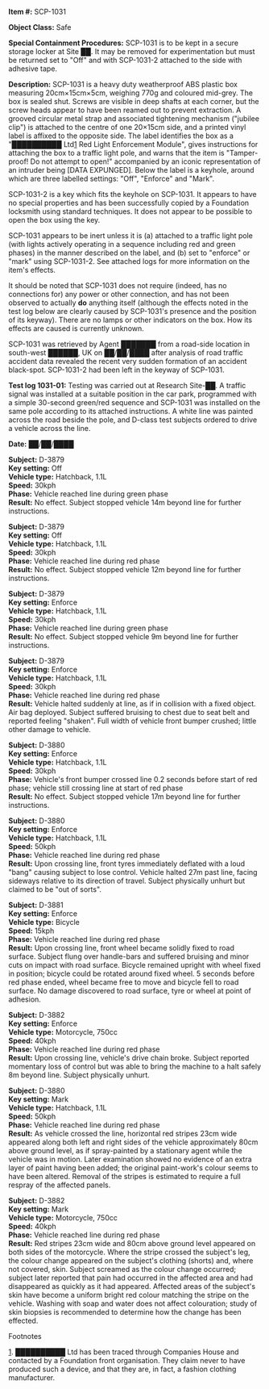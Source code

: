 **Item #:** SCP-1031

**Object Class:** Safe

**Special Containment Procedures:** SCP-1031 is to be kept in a secure storage locker at Site ██. It may be removed for experimentation but must be returned set to "Off" and with SCP-1031-2 attached to the side with adhesive tape.

**Description:** SCP-1031 is a heavy duty weatherproof ABS plastic box measuring 20cm×15cm×5cm, weighing 770g and coloured mid-grey. The box is sealed shut. Screws are visible in deep shafts at each corner, but the screw heads appear to have been reamed out to prevent extraction. A grooved circular metal strap and associated tightening mechanism ("jubilee clip") is attached to the centre of one 20×15cm side, and a printed vinyl label is affixed to the opposite side. The label identifies the box as a "██████████ Ltd[1](javascript:;) Red Light Enforcement Module", gives instructions for attaching the box to a traffic light pole, and warns that the item is "Tamper-proof! Do not attempt to open!" accompanied by an iconic representation of an intruder being \[DATA EXPUNGED\]. Below the label is a keyhole, around which are three labelled settings: "Off", "Enforce" and "Mark".

SCP-1031-2 is a key which fits the keyhole on SCP-1031. It appears to have no special properties and has been successfully copied by a Foundation locksmith using standard techniques. It does not appear to be possible to open the box using the key.

SCP-1031 appears to be inert unless it is (a) attached to a traffic light pole (with lights actively operating in a sequence including red and green phases) in the manner described on the label, and (b) set to "enforce" or "mark" using SCP-1031-2. See attached logs for more information on the item's effects.

It should be noted that SCP-1031 does not require (indeed, has no connections for) any power or other connection, and has not been observed to actually **do** anything itself (although the effects noted in the test log below are clearly caused by SCP-1031's presence and the position of its keyway). There are no lamps or other indicators on the box. How its effects are caused is currently unknown.

SCP-1031 was retrieved by Agent ███████ from a road-side location in south-west ██████, UK on ██/██/████ after analysis of road traffic accident data revealed the recent very sudden formation of an accident black-spot. SCP-1031-2 had been left in the keyway of SCP-1031.

**Test log 1031-01:** Testing was carried out at Research Site-██. A traffic signal was installed at a suitable position in the car park, programmed with a simple 30-second green/red sequence and SCP-1031 was installed on the same pole according to its attached instructions. A white line was painted across the road beside the pole, and D-class test subjects ordered to drive a vehicle across the line.

**Date:** ██/██/████

**Subject:** D-3879  
**Key setting:** Off  
**Vehicle type:** Hatchback, 1.1L  
**Speed:** 30kph  
**Phase:** Vehicle reached line during green phase  
**Result:** No effect. Subject stopped vehicle 14m beyond line for further instructions.

**Subject:** D-3879  
**Key setting:** Off  
**Vehicle type:** Hatchback, 1.1L  
**Speed:** 30kph  
**Phase:** Vehicle reached line during red phase  
**Result:** No effect. Subject stopped vehicle 12m beyond line for further instructions.

**Subject:** D-3879  
**Key setting:** Enforce  
**Vehicle type:** Hatchback, 1.1L  
**Speed:** 30kph  
**Phase:** Vehicle reached line during green phase  
**Result:** No effect. Subject stopped vehicle 9m beyond line for further instructions.

**Subject:** D-3879  
**Key setting:** Enforce  
**Vehicle type:** Hatchback, 1.1L  
**Speed:** 30kph  
**Phase:** Vehicle reached line during red phase  
**Result:** Vehicle halted suddenly at line, as if in collision with a fixed object. Air bag deployed. Subject suffered bruising to chest due to seat belt and reported feeling "shaken". Full width of vehicle front bumper crushed; little other damage to vehicle.

**Subject:** D-3880  
**Key setting:** Enforce  
**Vehicle type:** Hatchback, 1.1L  
**Speed:** 30kph  
**Phase:** Vehicle's front bumper crossed line 0.2 seconds before start of red phase; vehicle still crossing line at start of red phase  
**Result:** No effect. Subject stopped vehicle 17m beyond line for further instructions.

**Subject:** D-3880  
**Key setting:** Enforce  
**Vehicle type:** Hatchback, 1.1L  
**Speed:** 50kph  
**Phase:** Vehicle reached line during red phase  
**Result:** Upon crossing line, front tyres immediately deflated with a loud "bang" causing subject to lose control. Vehicle halted 27m past line, facing sideways relative to its direction of travel. Subject physically unhurt but claimed to be "out of sorts".

**Subject:** D-3881  
**Key setting:** Enforce  
**Vehicle type:** Bicycle  
**Speed:** 15kph  
**Phase:** Vehicle reached line during red phase  
**Result:** Upon crossing line, front wheel became solidly fixed to road surface. Subject flung over handle-bars and suffered bruising and minor cuts on impact with road surface. Bicycle remained upright with wheel fixed in position; bicycle could be rotated around fixed wheel. 5 seconds before red phase ended, wheel became free to move and bicycle fell to road surface. No damage discovered to road surface, tyre or wheel at point of adhesion.

**Subject:** D-3882  
**Key setting:** Enforce  
**Vehicle type:** Motorcycle, 750cc  
**Speed:** 40kph  
**Phase:** Vehicle reached line during red phase  
**Result:** Upon crossing line, vehicle's drive chain broke. Subject reported momentary loss of control but was able to bring the machine to a halt safely 8m beyond line. Subject physically unhurt.

**Subject:** D-3880  
**Key setting:** Mark  
**Vehicle type:** Hatchback, 1.1L  
**Speed:** 50kph  
**Phase:** Vehicle reached line during red phase  
**Result:** As vehicle crossed the line, horizontal red stripes 23cm wide appeared along both left and right sides of the vehicle approximately 80cm above ground level, as if spray-painted by a stationary agent while the vehicle was in motion. Later examination showed no evidence of an extra layer of paint having been added; the original paint-work's colour seems to have been altered. Removal of the stripes is estimated to require a full respray of the affected panels.

**Subject:** D-3882  
**Key setting:** Mark  
**Vehicle type:** Motorcycle, 750cc  
**Speed:** 40kph  
**Phase:** Vehicle reached line during red phase  
**Result:** Red stripes 23cm wide and 80cm above ground level appeared on both sides of the motorcycle. Where the stripe crossed the subject's leg, the colour change appeared on the subject's clothing (shorts) and, where not covered, skin. Subject screamed as the colour change occurred; subject later reported that pain had occurred in the affected area and had disappeared as quickly as it had appeared. Affected areas of the subject's skin have become a uniform bright red colour matching the stripe on the vehicle. Washing with soap and water does not affect colouration; study of skin biopsies is recommended to determine how the change has been effected.

Footnotes

[1](javascript:;). ██████████ Ltd has been traced through Companies House and contacted by a Foundation front organisation. They claim never to have produced such a device, and that they are, in fact, a fashion clothing manufacturer.